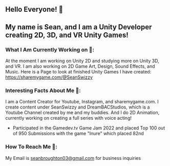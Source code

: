 ## Hello Everyone! 👋
## My name is Sean, and I am a Unity Developer creating 2D, 3D, and VR Unity Games!

### What I Am Currently Working on 🎯:
At the moment I am working on Unity 2D and studying more on Unity 3D, and VR. I am also working on 2D Game Art, Design, Sound Effects, and Music.
Here is a Page to look at finished Unity Games I have created:
https://sharemygame.com/@SeanSwizzy

### Interesting Facts About Me 💯:
I am a Content Creator for Youtube, Instagram, and sharemygame.com. I create content under SeanSwizzy and DreamBACStudios, which is a Youtube Channel created by me and my buddies. And I do 2D Animation, currently working on creating a full series with voice acting!
- Participated in the Gamedev.tv Game Jam 2022 and placed Top 100 out of 950 Submissions with the game "Inure" which placed 82nd

### How To Reach Me 📣:
My Email is seanbroughton03@gmail.com for business inquiries


<!--
**SeanBroughton/SeanBroughton** is a ✨ _special_ ✨ repository because its `README.md` (this file) appears on your GitHub profile.


 
-->
